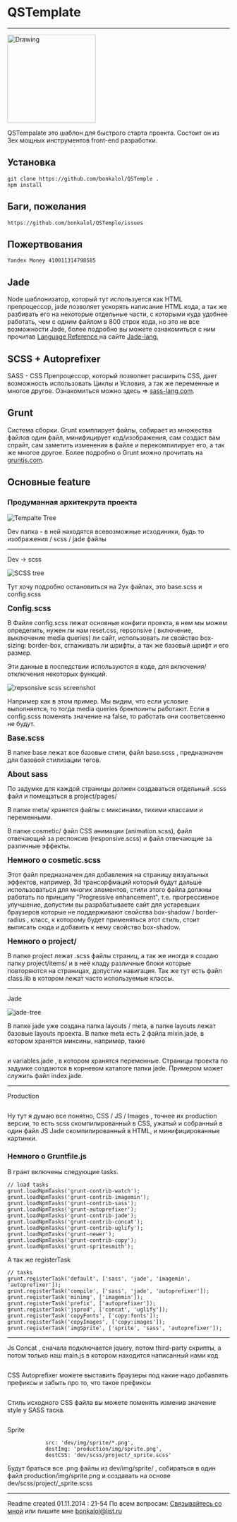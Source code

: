 # QSTemplate
----------

<img src="http://cs622016.vk.me/v622016523/32cf/icUtNzuqwW8.jpg" alt="Drawing" style="width: 200px; max-height: 100%"/>

QSTempalate это шаблон для быстрого старта проекта. Состоит он из 3ех мощных инструментов 
front-end разработки.

## Установка

	git clone https://github.com/bonkalol/QSTemple .
	npm install

## Баги, пожелания

	https://github.com/bonkalol/QSTemple/issues

## Пожертвования

	Yandex Money 410011314798585

## Jade

Node шаблонизатор, который тут используется как HTML препроцессор, jade позволяет ускорять написание HTML кода,
а так же разбивать его на некоторые отдельные части, с которыми куда удобнее работать, чем с одним файлом в 800 строк
кода, но это не все возможности Jade, более подробно вы можете ознакомиться с ним прочитав 
<a href="http://jade-lang.com/reference/" title="Jade Lang Page"> Language Reference </a> на сайте <a href="http://jade-lang.com" title="Jade Lang Page"> Jade-lang. </a>

## SCSS + Autoprefixer

SASS - CSS Препроцессор, который позволяет расширить CSS, дает возможность использовать Циклы и Условия,
а так же переменные и многое другое. Ознакомиться можно здесь => <a href="http://sass-lang.com/">sass-lang.com</a>.

## Grunt

Система сборки. Grunt комплирует файлы, собирает из множества файлов один файл, минифицирует код/изображения,
сам создаст вам спрайт, сам заметить изменения в файле и перекомпилирует его, а так же многое другое. Более подробно о Grunt
можно прочитать на <a href="http://gruntjs.com/">gruntjs.com</a>.

## Основные feature

### Продуманная архитекрута проекта

<img src="http://blinnikovbogdan.ru/QSTemplate/images/template-tree.png" alt="Tempalte Tree" style="max-height: 100%"/>

Dev папка - в ней находятся всевозможные исходиники, будь то изображения / scss / jade файлы

----------

Dev -> scss

<img src="http://blinnikovbogdan.ru/QSTemplate/images/scss-tree.png" alt="SCSS tree" style="max-height: 100%"/>

Тут хочу подробно остановиться на 2ух файлах, это base.scss и config.scss

<strong style="font-size: 1.2em">Config.scss</strong>

В Файле config.scss лежат основные конфиги проекта, в нем мы можем определить, нужен ли нам
reset.css, repsonsive ( включение, выключение media queries) ли сайт, использовать ли свойство
box-sizing: border-box, сглаживать ли шрифты, а так же базовый шрифт и его размер.

Эти данные в последствии используются в коде, для включения/отключения некоторых функций.

<img src="http://blinnikovbogdan.ru/QSTemplate/images/responsive-scss.png" alt="repsonsive scss screenshot" style="max-height: 100%">

Например как в этом пример. Мы видим, что если условие выполняется, то тогда media queries брекпоинты работают. Если в config.scss
поменять значение на false, то работать они соответсвенно не будут.

<strong style="font-size: 1.2em">Base.scss</strong>

В папке base лежат все базовые стили, файл base.scss , предназначен для базовой стилизации тегов.

<strong style="font-size: 1.2em">About sass</strong>

По задумке для каждой страницы должен создаваться отдельный .scss файл и помещаться в project/pages/

В папке meta/ хранятся файлы с миксинами, тихими классами и переменными.

В папке cosmetic/ файл CSS анимации (animation.scss), файл отвечающий за респонсив (responsive.scss) и файл отвечающие за различные эффекты.

<strong style="font-size: 1.2em">Немного о cosmetic.scss</strong>

Этот файл предназначен для добавления на страницу визуальных эффектов, например, 3d трансорфмаций который будут дальше использоваться для многих элементов, стили этого файла должны работать по принципу "Progressive enhancement", т.е. прогрессивное улучшение, допустим вы разрабатываете сайт для
устаревших браузеров которые не поддерживают свойства box-shadow / border-radius , класс, к которому будет применяться этот стиль, стоит выписать сюда и добавить к нему свойство box-shadow.

<strong style="font-size: 1.2em">Немного о project/</strong>

В папке project лежат .scss файлы страниц, а так же иногда я создаю папку project/items/ и в неё кладу различные блоки которые повторяются на страницах, допустим навигация. Так же тут есть файл class.lib в котором лежат часто используемые классы.

----------

Jade

<img src="http://blinnikovbogdan.ru/QSTemplate/images/jade-tree.png" alt="jade-tree" style="max-height: 100%">

В папке jade уже создана папка layouts / meta, в папке layouts лежат базовые layouts проекта. В папке meta есть 2 файла
mixin.jade, в котором хранятся миксины, например, такие

<img src="http://blinnikovbogdan.ru/QSTemplate/images/jade-mixins.png" alt="" style="max-height: 100%">

и variables.jade , в котором хранятся переменные. Страницы проекта по задумке создаются в корневом каталоге папки jade. Примером может служить файл index.jade.

----------

Production

<img src="http://blinnikovbogdan.ru/QSTemplate/images/production-tree.png" alt="" style="max-height: 100%">

Ну тут я думаю все понятно, CSS / JS / Images , точнее их production версии, то есть scss скомпилированный в CSS, ужатый и собранный в один файл JS
Jade скомпилированный в HTML, и минифицированные картинки.

### Немного о Gruntfile.js

В грант включены следующие tasks.

	// load tasks
	grunt.loadNpmTasks('grunt-contrib-watch');
	grunt.loadNpmTasks('grunt-contrib-imagemin');
	grunt.loadNpmTasks('grunt-contrib-sass');
	grunt.loadNpmTasks('grunt-autoprefixer');
	grunt.loadNpmTasks('grunt-contrib-jade');
	grunt.loadNpmTasks('grunt-contrib-concat');
	grunt.loadNpmTasks('grunt-contrib-uglify');
	grunt.loadNpmTasks('grunt-newer');
	grunt.loadNpmTasks('grunt-contrib-copy');
	grunt.loadNpmTasks('grunt-spritesmith');


А так же registerTask

	// tasks
	grunt.registerTask('default', ['sass', 'jade', 'imagemin', 'autoprefixer']);
	grunt.registerTask('compile', ['sass', 'jade', 'autoprefixer']);
	grunt.registerTask('minimg', ['imagemin']);
	grunt.registerTask('prefix', ['autoprefixer']);
	grunt.registerTask('jsprod', ['concat', 'uglify']);
	grunt.registerTask('copyFonts', ['copy:fonts']);
	grunt.registerTask('copyImages', ['copy:images']);
	grunt.registerTask('imgSprite', ['sprite', 'sass', 'autoprefixer']);

----------

Js Concat , сначала подключается jquery, потом third-party скрипты, а потом только наш main.js
в котором находится написанный нами код

<img src="http://blinnikovbogdan.ru/QSTemplate/images/grunt%20concat.png" alt="" style="max-height: 100%;">


CSS Autoprefixer можете выставить браузеры под какие надо добавлять префиксы и забыть про то, что такое префиксы

<img src="http://blinnikovbogdan.ru/QSTemplate/images/autoprefixer.png" alt="" style="max-height: 100%;">


Стиль исходного CSS файла вы можете поменять изменив значение style у SASS таска.

<img src="http://blinnikovbogdan.ru/QSTemplate/images/sass.png" alt="" style="max-height: 100%">

Sprite

				src: 'dev/img/sprite/*.png',
				destImg: 'production/img/sprite.png',
				destCSS: 'dev/scss/project/_sprite.scss'

Будут браться все .png файлы из dev/img/sprite/ , собираться в один файл production/img/sprite.png и создавать на основе dev/scss/project/_sprite.scss

----------

Readme created 01.11.2014 : 21-54
По всем вопросам: <a href="http://blinnikovbogdan.ru/contact">Связывайтесь со мной</a> или пишите мне <a href="mailto:bonkalol@list.ru?subject=QSTemplate">bonkalol@list.ru</a>